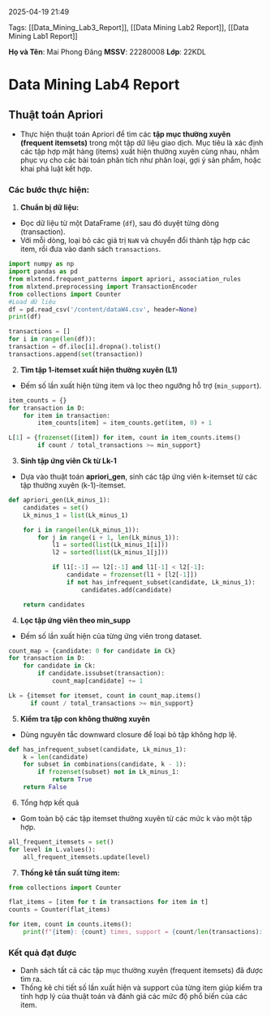 2025-04-19 21:49


Tags: [[Data_Mining_Lab3_Report]], [[Data Mining Lab2 Report]], [[Data Mining Lab1 Report]]

**Họ và Tên**: Mai Phong Đăng
**MSSV**: 22280008
**Lớp**: 22KDL

# Data Mining Lab4 Report

## Thuật toán Apriori
- Thực hiện thuật toán Apriori để tìm các **tập mục thường xuyên (frequent itemsets)** trong một tập dữ liệu giao dịch. Mục tiêu là xác định các tập hợp mặt hàng (items) xuất hiện thường xuyên cùng nhau, nhằm phục vụ cho các bài toán phân tích như phân loại, gợi ý sản phẩm, hoặc khai phá luật kết hợp.
### Các bước thực hiện:
1. **Chuẩn bị dữ liệu:** 
- Đọc dữ liệu từ một DataFrame (`df`), sau đó duyệt từng dòng (transaction).    
- Với mỗi dòng, loại bỏ các giá trị `NaN` và chuyển đổi thành tập hợp các item, rồi đưa vào danh sách `transactions`.
```python 
import numpy as np
import pandas as pd
from mlxtend.frequent_patterns import apriori, association_rules
from mlxtend.preprocessing import TransactionEncoder
from collections import Counter
#Load dữ liệu
df = pd.read_csv('/content/dataW4.csv', header=None)
print(df)

transactions = []
for i in range(len(df)):
transaction = df.iloc[i].dropna().tolist()
transactions.append(set(transaction))
```

2. **Tìm tập 1-itemset xuất hiện thường xuyên (L1)**
-  Đếm số lần xuất hiện từng item và lọc theo ngưỡng hỗ trợ (`min_support`).
```python
item_counts = {}
for transaction in D:
    for item in transaction:
        item_counts[item] = item_counts.get(item, 0) + 1

L[1] = {frozenset([item]) for item, count in item_counts.items()
        if count / total_transactions >= min_support}
```

 3. **Sinh tập ứng viên Ck từ Lk-1**
- Dựa vào thuật toán **apriori_gen**, sinh các tập ứng viên k-itemset từ các tập thường xuyên (k-1)-itemset.
```python
def apriori_gen(Lk_minus_1):
    candidates = set()
    Lk_minus_1 = list(Lk_minus_1)

    for i in range(len(Lk_minus_1)):
        for j in range(i + 1, len(Lk_minus_1)):
            l1 = sorted(list(Lk_minus_1[i]))
            l2 = sorted(list(Lk_minus_1[j]))

            if l1[:-1] == l2[:-1] and l1[-1] < l2[-1]:
                candidate = frozenset(l1 + [l2[-1]])
                if not has_infrequent_subset(candidate, Lk_minus_1):
                    candidates.add(candidate)

    return candidates
```

4. **Lọc tập ứng viên theo min_supp**
- Đếm số lần xuất hiện của từng ứng viên trong dataset.
```python
count_map = {candidate: 0 for candidate in Ck}
for transaction in D:
    for candidate in Ck:
        if candidate.issubset(transaction):
            count_map[candidate] += 1

Lk = {itemset for itemset, count in count_map.items()
      if count / total_transactions >= min_support}
```

5. **Kiểm tra tập con không thường xuyên**
- Dùng nguyên tắc downward closure để loại bỏ tập không hợp lệ.
```python
def has_infrequent_subset(candidate, Lk_minus_1):
    k = len(candidate)
    for subset in combinations(candidate, k - 1):
        if frozenset(subset) not in Lk_minus_1:
            return True
    return False
```

6. Tổng hợp kết quả
- Gom toàn bộ các tập itemset thường xuyên từ các mức k vào một tập hợp.
```python
all_frequent_itemsets = set()
for level in L.values():
    all_frequent_itemsets.update(level)
```

7. **Thống kê tần suất từng item:**
```python
from collections import Counter

flat_items = [item for t in transactions for item in t]
counts = Counter(flat_items)

for item, count in counts.items():
    print(f"{item}: {count} times, support = {count/len(transactions):.2f}")
```

### Kết quả đạt được

- Danh sách tất cả các tập mục thường xuyên (frequent itemsets) đã được tìm ra.
- Thống kê chi tiết số lần xuất hiện và support của từng item giúp kiểm tra tính hợp lý của thuật toán và đánh giá các mức độ phổ biến của các item.